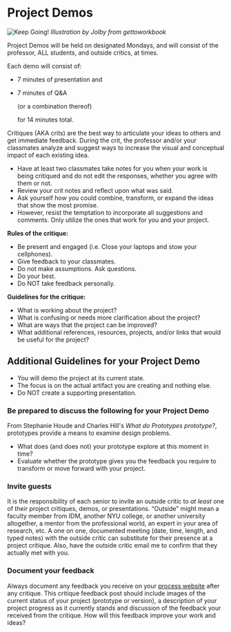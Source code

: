 # Project Demos

![Keep Going!](http://teaching.polishedsolid.com/images/gettoworkbook_keep_going.png) _Illustration by Jolby from gettoworkbook_

Project Demos will be held on designated Mondays, and will consist of the professor, ALL students, and outside critics, at times.

Each demo will consist of:

* 7 minutes of presentation and 
* 7 minutes of Q&A

  \(or a combination thereof\)

  for 14 minutes total.

Critiques \(AKA crits\) are the best way to articulate your ideas to others and get immediate feedback. During the crit, the professor and/or your classmates analyze and suggest ways to increase the visual and conceptual impact of each existing idea.

* Have at least two classmates take notes for you when your work is being critiqued and do not edit the responses, whether you agree with them or not. 
* Review your crit notes and reflect upon what was said.
* Ask yourself how you could combine, transform, or expand the ideas that show the most promise. 
* However, resist the temptation to incorporate all suggestions and comments. Only utilize the ones that work for you and your project. 

**Rules of the critique:**

* Be present and engaged \(i.e. Close your laptops and stow your cellphones\).
* Give feedback to your classmates. 
* Do not make assumptions. Ask questions.
* Do your best.
* Do NOT take feedback personally.

**Guidelines for the critique:**

* What is working about the project?
* What is confusing or needs more clarification about the project?
* What are ways that the project can be improved?
* What additional references, resources, projects, and/or links that would be useful for the project?

## Additional Guidelines for your Project Demo

* You will demo the project at its current state.
* The focus is on the actual artifact you are creating and nothing else.
* Do NOT create a supporting presentation.

### Be prepared to discuss the following for your Project Demo

From Stephanie Houde and Charles Hill's _What do Prototypes prototype?_, prototypes provide a means to examine design problems.

* What does \(and does not\) your prototype explore at this moment in time?
* Evaluate whether the prototype gives you the feedback you require to transform or move forward with your project.

### Invite guests

It is the responsibility of each senior to invite an outside critic to _at least_ one of their project critiques, demos, or presentations. “Outside” might mean a faculty member from IDM, another NYU college, or another university altogether, a mentor from the professional world, an expert in your area of research, etc. A one on one, documented meeting \(date, time, length, and typed notes\) with the outside critic can substitute for their presence at a project critique. Also, have the outside critic email me to confirm that they actually met with you.

### Document your feedback

Always document any feedback you receive on your [process website](../pre-work/website.md) after any critique. This critique feedback post should include images of the current status of your project \(prototype or version\), a description of your project progress as it currently stands and discussion of the feedback your received from the critique. How will this feedback improve your work and ideas?

